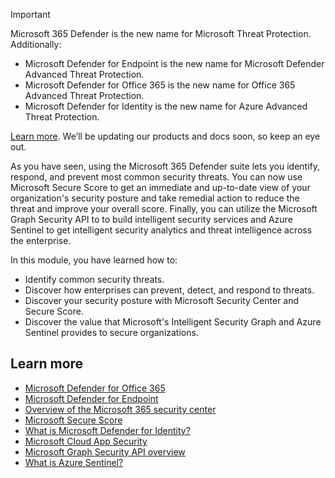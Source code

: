 
> [!IMPORTANT]
> Microsoft 365 Defender is the new name for Microsoft Threat Protection.  Additionally:  
>* Microsoft Defender for Endpoint is the new name for Microsoft Defender Advanced Threat Protection.
>* Microsoft Defender for Office 365 is the new name for Office 365 Advanced Threat Protection.
>* Microsoft Defender for Identity is the new name for Azure Advanced Threat Protection.
>  
> [Learn more](https://www.microsoft.com/security/blog/?p=91813). We’ll be updating our products and docs soon, so keep an eye out. 

As you have seen, using the Microsoft 365 Defender suite lets you identify, respond, and prevent most common security threats. You can now use Microsoft Secure Score to get an immediate and up-to-date view of your organization's security posture and take remedial action to reduce the threat and improve your overall score. Finally, you can utilize the Microsoft Graph Security API to to build intelligent security services and Azure Sentinel to get intelligent security analytics and threat intelligence across the enterprise.

In this module, you have learned how to:

* Identify common security threats.
* Discover how enterprises can prevent, detect, and respond to threats.
* Discover your security posture with Microsoft Security Center and Secure Score.
* Discover the value that Microsoft's Intelligent Security Graph and Azure Sentinel provides to secure organizations.

## Learn more


* [Microsoft Defender for Office 365](https://docs.microsoft.com/microsoft-365/security/office-365-security/office-365-atp?view=o365-worldwide)
* [Microsoft Defender for Endpoint](https://docs.microsoft.com/windows/security/threat-protection/microsoft-defender-atp/microsoft-defender-advanced-threat-protection)
* [Overview of the Microsoft 365 security center](https://docs.microsoft.com/microsoft-365/security/mtp/overview-security-center?view=o365-worldwide)
* [Microsoft Secure Score](https://docs.microsoft.com/microsoft-365/security/mtp/microsoft-secure-score?view=o365-worldwide)
* [What is Microsoft Defender for Identity?](https://docs.microsoft.com/defender-for-identity/what-is)
* [Microsoft Cloud App Security](https://www.microsoft.com/microsoft-365/enterprise-mobility-security/cloud-app-security)
* [Microsoft Graph Security API overview](https://docs.microsoft.com/graph/security-concept-overview)
* [What is Azure Sentinel?](https://docs.microsoft.com/azure/sentinel/overview)

